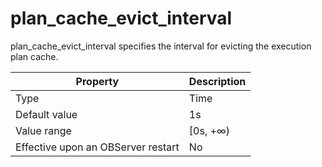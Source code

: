 plan_cache_evict_interval
==============================================

plan_cache_evict_interval specifies the interval for evicting the execution plan cache.


| **Property** | **Description** |
|------------------|-----------|
| Type | Time |
| Default value | 1s |
| Value range | \[0s, +∞) |
| Effective upon an OBServer restart | No |



